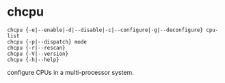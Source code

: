 # chcpu

```
chcpu {-e|--enable|-d|--disable|-c|--configure|-g|--deconfigure} cpu-list
chcpu {-p|--dispatch} mode
chcpu {-r|--rescan}
chcpu {-V|--version}
chcpu {-h|--help}
```

configure CPUs in a multi-processor system.
